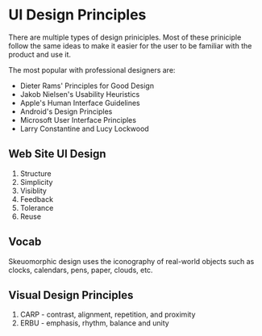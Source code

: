 # UI Design Principles

There are multiple types of design priniciples. Most of these priniciple follow the same ideas to make it easier for the user to be familiar with the product and use it.

The most popular with professional designers are:
* Dieter Rams' Principles for Good Design
* Jakob Nielsen's Usability Heuristics
* Apple's Human Interface Guidelines
* Android's Design Principles
* Microsoft User Interface Principles
* Larry Constantine and Lucy Lockwood

## Web Site UI Design
1. Structure
1. Simplicity
1. Visiblity
1. Feedback
1. Tolerance
1. Reuse

## Vocab

Skeuomorphic design uses the iconography of real-world objects such as clocks, calendars, pens, paper, clouds, etc.

## Visual Design Principles
1. CARP - contrast, alignment, repetition, and proximity
1. ERBU - emphasis, rhythm, balance and unity
